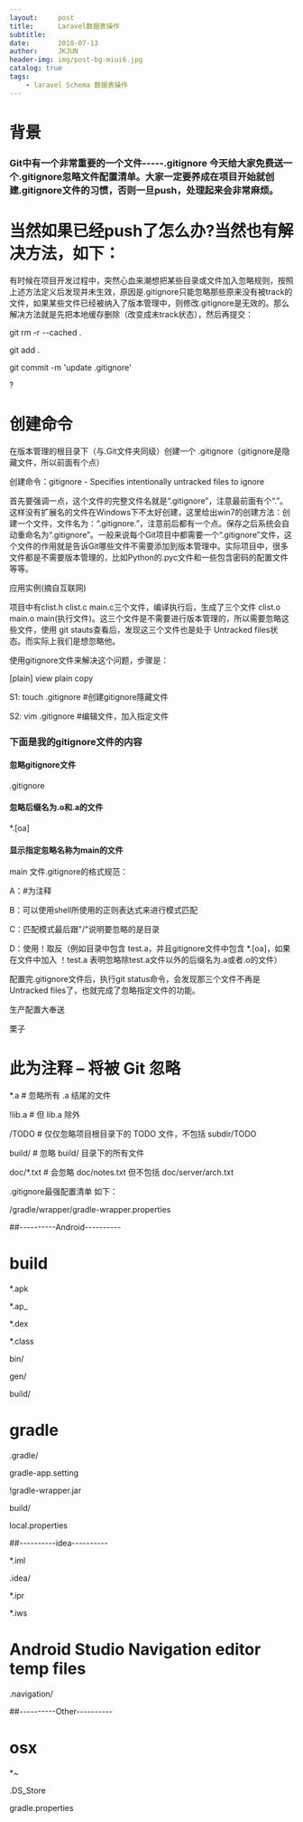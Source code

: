 ```yaml
---
layout:     post
title:      Laravel数据表操作
subtitle:   
date:       2018-07-13
author:     JKJUN
header-img: img/post-bg-miui6.jpg
catalog: true
tags:
    - laravel Schema 数据表操作
---
```


# 背景
 ### Git中有一个非常重要的一个文件-----.gitignore 今天给大家免费送一个.gitignore忽略文件配置清单。大家一定要养成在项目开始就创建.gitignore文件的习惯，否则一旦push，处理起来会非常麻烦。


# 当然如果已经push了怎么办?当然也有解决方法，如下：

有时候在项目开发过程中，突然心血来潮想把某些目录或文件加入忽略规则，按照上述方法定义后发现并未生效，原因是.gitignore只能忽略那些原来没有被track的文件，如果某些文件已经被纳入了版本管理中，则修改.gitignore是无效的。那么解决方法就是先把本地缓存删除（改变成未track状态），然后再提交：

git rm -r --cached .

git add .

git commit -m 'update .gitignore'

?



# 创建命令
在版本管理的根目录下（与.Git文件夹同级）创建一个 .gitignore（gitignore是隐藏文件，所以前面有个点）

创建命令：gitignore - Specifies intentionally untracked files to ignore

首先要强调一点，这个文件的完整文件名就是“.gitignore”，注意最前面有个“.”。这样没有扩展名的文件在Windows下不太好创建，这里给出win7的创建方法：创建一个文件，文件名为：“.gitignore.”，注意前后都有一个点。保存之后系统会自动重命名为“.gitignore”。一般来说每个Git项目中都需要一个“.gitignore”文件，这个文件的作用就是告诉Git哪些文件不需要添加到版本管理中。实际项目中，很多文件都是不需要版本管理的，比如Python的.pyc文件和一些包含密码的配置文件等等。

应用实例(摘自互联网)

项目中有clist.h clist.c main.c三个文件，编译执行后，生成了三个文件 clist.o main.o main(执行文件)。这三个文件是不需要进行版本管理的，所以需要忽略这些文件，使用 git stauts查看后，发现这三个文件也是处于 Untracked files状态。而实际上我们是想忽略他。

使用gitignore文件来解决这个问题，步骤是：

[plain] view plain copy

S1: touch .gitignore #创建gitignore隱藏文件

S2: vim .gitignore #编辑文件，加入指定文件

### 下面是我的gitignore文件的内容

#### 忽略gitignore文件

.gitignore

#### 忽略后缀名为.o和.a的文件

*.[oa]

#### 显示指定忽略名称为main的文件
main
文件.gitignore的格式规范：

A：#为注释

B：可以使用shell所使用的正则表达式来进行模式匹配

C：匹配模式最后跟"/"说明要忽略的是目录

D：使用！取反（例如目录中包含 test.a，并且gitignore文件中包含 *.[oa]，如果在文件中加入 ！test.a 表明忽略除test.a文件以外的后缀名为.a或者.o的文件）

配置完.gitignore文件后，执行git status命令，会发现那三个文件不再是Untracked files了，也就完成了忽略指定文件的功能。

生产配置大奉送

栗子

# 此为注释 – 将被 Git 忽略

*.a # 忽略所有 .a 结尾的文件

!lib.a # 但 lib.a 除外

/TODO # 仅仅忽略项目根目录下的 TODO 文件，不包括 subdir/TODO

build/ # 忽略 build/ 目录下的所有文件

doc/*.txt # 会忽略 doc/notes.txt 但不包括 doc/server/arch.txt

.gitignore最强配置清单 如下：

/gradle/wrapper/gradle-wrapper.properties

##----------Android----------

# build

*.apk

*.ap_

*.dex

*.class

bin/

gen/

build/

# gradle

.gradle/

gradle-app.setting

!gradle-wrapper.jar

build/

local.properties

##----------idea----------

*.iml

.idea/

*.ipr

*.iws

# Android Studio Navigation editor temp files

.navigation/

##----------Other----------

# osx

*~

.DS_Store

gradle.properties